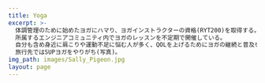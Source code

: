 ```yaml
---
title: Yoga
excerpt: >-
  体調管理のために始めたヨガにハマり、ヨガインストラクターの資格(RYT200)を取得する。
  所属するエンジニアコミュニティ内でヨガのレッスンを不定期で開催している。
  自分も含め身近に肩こりや運動不足に悩む人が多く、QOLを上げるためにヨガの継続と普及を頑張りたい。
  旅行先ではSUPヨガをやりがち(写真)。
img_path: images/Sally_Pigeon.jpg
layout: page
---
```

